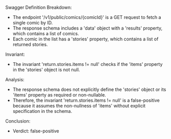 Swagger Definition Breakdown:
- The endpoint '/v1/public/comics/{comicId}' is a GET request to fetch a single comic by ID.
- The response schema includes a 'data' object with a 'results' property, which contains a list of comics.
- Each comic in the list has a 'stories' property, which contains a list of returned stories.

Invariant:
- The invariant 'return.stories.items != null' checks if the 'items' property in the 'stories' object is not null.

Analysis:
- The response schema does not explicitly define the 'stories' object or its 'items' property as required or non-nullable.
- Therefore, the invariant 'return.stories.items != null' is a false-positive because it assumes the non-nullness of 'items' without explicit specification in the schema.

Conclusion:
- Verdict: false-positive
